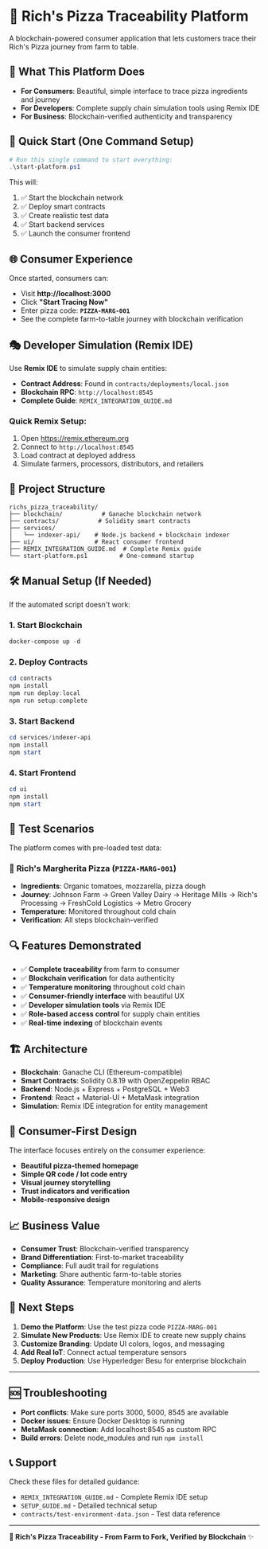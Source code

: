 # 🍕 Rich's Pizza Traceability Platform

A blockchain-powered consumer application that lets customers trace their Rich's Pizza journey from farm to table.

## 🎯 What This Platform Does

- **For Consumers**: Beautiful, simple interface to trace pizza ingredients and journey
- **For Developers**: Complete supply chain simulation tools using Remix IDE
- **For Business**: Blockchain-verified authenticity and transparency

## 🚀 Quick Start (One Command Setup)

```powershell
# Run this single command to start everything:
.\start-platform.ps1
```

This will:

1. ✅ Start the blockchain network
2. ✅ Deploy smart contracts
3. ✅ Create realistic test data
4. ✅ Start backend services
5. ✅ Launch the consumer frontend

## 🌐 Consumer Experience

Once started, consumers can:

- Visit **http://localhost:3000**
- Click **"Start Tracing Now"**
- Enter pizza code: **`PIZZA-MARG-001`**
- See the complete farm-to-table journey with blockchain verification

## 🎭 Developer Simulation (Remix IDE)

Use **Remix IDE** to simulate supply chain entities:

- **Contract Address**: Found in `contracts/deployments/local.json`
- **Blockchain RPC**: `http://localhost:8545`
- **Complete Guide**: `REMIX_INTEGRATION_GUIDE.md`

### Quick Remix Setup:

1. Open https://remix.ethereum.org
2. Connect to `http://localhost:8545`
3. Load contract at deployed address
4. Simulate farmers, processors, distributors, and retailers

## 📁 Project Structure

```
richs_pizza_traceability/
├── blockchain/           # Ganache blockchain network
├── contracts/           # Solidity smart contracts
├── services/
│   └── indexer-api/    # Node.js backend + blockchain indexer
├── ui/                 # React consumer frontend
├── REMIX_INTEGRATION_GUIDE.md  # Complete Remix guide
└── start-platform.ps1         # One-command startup
```

## 🛠️ Manual Setup (If Needed)

If the automated script doesn't work:

### 1. Start Blockchain

```powershell
docker-compose up -d
```

### 2. Deploy Contracts

```powershell
cd contracts
npm install
npm run deploy:local
npm run setup:complete
```

### 3. Start Backend

```powershell
cd services/indexer-api
npm install
npm start
```

### 4. Start Frontend

```powershell
cd ui
npm install
npm start
```

## 🎯 Test Scenarios

The platform comes with pre-loaded test data:

### 🍕 **Rich's Margherita Pizza** (`PIZZA-MARG-001`)

- **Ingredients**: Organic tomatoes, mozzarella, pizza dough
- **Journey**: Johnson Farm → Green Valley Dairy → Heritage Mills → Rich's Processing → FreshCold Logistics → Metro Grocery
- **Temperature**: Monitored throughout cold chain
- **Verification**: All steps blockchain-verified

## 🔍 Features Demonstrated

- ✅ **Complete traceability** from farm to consumer
- ✅ **Blockchain verification** for data authenticity
- ✅ **Temperature monitoring** throughout cold chain
- ✅ **Consumer-friendly interface** with beautiful UX
- ✅ **Developer simulation tools** via Remix IDE
- ✅ **Role-based access control** for supply chain entities
- ✅ **Real-time indexing** of blockchain events

## 🏗️ Architecture

- **Blockchain**: Ganache CLI (Ethereum-compatible)
- **Smart Contracts**: Solidity 0.8.19 with OpenZeppelin RBAC
- **Backend**: Node.js + Express + PostgreSQL + Web3
- **Frontend**: React + Material-UI + MetaMask integration
- **Simulation**: Remix IDE integration for entity management

## 🎨 Consumer-First Design

The interface focuses entirely on the consumer experience:

- **Beautiful pizza-themed homepage**
- **Simple QR code / lot code entry**
- **Visual journey storytelling**
- **Trust indicators and verification**
- **Mobile-responsive design**

## 📈 Business Value

- **Consumer Trust**: Blockchain-verified transparency
- **Brand Differentiation**: First-to-market traceability
- **Compliance**: Full audit trail for regulations
- **Marketing**: Share authentic farm-to-table stories
- **Quality Assurance**: Temperature monitoring and alerts

## 🎯 Next Steps

1. **Demo the Platform**: Use the test pizza code `PIZZA-MARG-001`
2. **Simulate New Products**: Use Remix IDE to create new supply chains
3. **Customize Branding**: Update UI colors, logos, and messaging
4. **Add Real IoT**: Connect actual temperature sensors
5. **Deploy Production**: Use Hyperledger Besu for enterprise blockchain

---

## 🆘 Troubleshooting

- **Port conflicts**: Make sure ports 3000, 5000, 8545 are available
- **Docker issues**: Ensure Docker Desktop is running
- **MetaMask connection**: Add localhost:8545 as custom RPC
- **Build errors**: Delete node_modules and run `npm install`

## 📞 Support

Check these files for detailed guidance:

- `REMIX_INTEGRATION_GUIDE.md` - Complete Remix IDE setup
- `SETUP_GUIDE.md` - Detailed technical setup
- `contracts/test-environment-data.json` - Test data reference

---

**🍕 Rich's Pizza Traceability - From Farm to Fork, Verified by Blockchain** ✨
